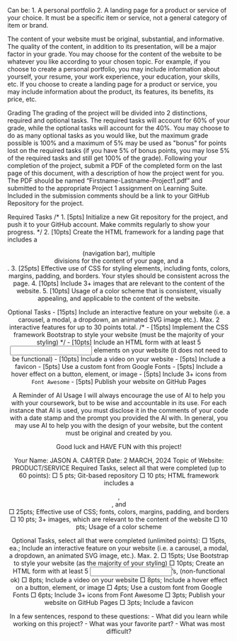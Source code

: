 Can be:
    1. A personal portfolio
    2. A landing page for a product or service of your choice. It must be a specific item or service, not a general category of   item or brand.

The content of your website must be original, substantial, and informative.
The quality of the content, in addition to its presentation, will be a major factor in your grade.
You may choose for the content of the website to be whatever you like according to your chosen topic.
For example, if you choose to create a personal portfolio, you may include information about yourself, your resume, your work experience, your education, your skills, etc.
If you choose to create a landing page for a product or service, you may include information about the product, its features, its benefits, its price, etc.

Grading
The grading of the project will be divided into 2 distinctions, required and optional tasks.
The required tasks will account for 60% of your grade, while the optional tasks will account for the 40%.
You may choose to do as many optional tasks as you would like, but the maximum grade possible is 100% and a maximum of 5% may be used as "bonus" for points lost on the required tasks (if you have 5% of bonus points, you may lose 5% of the required tasks and still get 100% of the grade).
Following your completion of the project, submit a PDF of the completed form on the last page of this document, with a description of how the project went for you.
The PDF should be named “Firstname-Lastname-Project1.pdf” and submitted to the appropriate Project 1 assignment on Learning Suite.
Included in the submission comments should be a link to your GitHub Repository for the project.

Required Tasks
    /*   1.  [5pts] Initialize a new Git repository for the project, and push it to your GitHub account. Make commits regularly to show your progress.   */
    2.  [10pts] Create the HTML framework for a landing page that includes a <header> (navigation bar), multiple <section> divisions for the content of your page, and a <footer>.
    3.  [25pts] Effective use of CSS for styling elements, including fonts, colors, margins, padding, and borders. Your styles should be consistent across the page.
    4.  [10pts] Include 3+ images that are relevant to the content of the website.
    5.  [10pts] Usage of a color scheme that is consistent, visually appealing, and applicable to the content of the website.

Optional Tasks
    -   [15pts] Include an interactive feature on your website (i.e. a carousel, a modal, a dropdown, an animated SVG image etc.). Max. 2 interactive features for up to 30 points total.
    /*   -   [15pts] Implement the CSS framework Bootstrap to style your website (must be the majority of your styling)   */
    -   [10pts] Include an HTML form with at least 5 <input> elements on your website (it does not need to be functional)
    -   [10pts] Include a video on your website
    -   [5pts] Include a favicon
    -   [5pts] Use a custom font from Google Fonts
    -   [5pts] Include a hover effect on a button, element, or image
    -   [5pts] Include 3+ icons from `Font Awesome`
    -   [5pts] Publish your website on GitHub Pages

A Reminder of AI Usage
    I will always encourage the use of AI to help you with your coursework, but to be wise and accountable in its use.
    For each instance that AI is used, you must disclose it in the comments of your code with a date stamp and the prompt you provided the AI with.
    In general, you may use AI to help you with the design of your website, but the content must be original and created by you.

Good luck and HAVE FUN with this project!

Your Name:  JASON A. CARTER
Date:   2 MARCH, 2024
Topic of Website:   PRODUCT/SERVICE
Required Tasks, select all that were completed (up to 60 points):
    □ 5 pts; Git-based repository
    □ 10 pts; HTML framework includes a <header>, <section>, and <footer>
    □ 25pts; Effective use of CSS; fonts, colors, margins, padding, and borders
    □ 10 pts; 3+ images, which are relevant to the content of the website
    □ 10 pts; Usage of a color scheme

Optional Tasks, select all that were completed (unlimited points):
    □ 15pts, ea.; Include an interactive feature on your website (i.e. a carousel, a modal, a dropdown, an animated SVG image, etc.). Max. 2.
    □ 15pts; Use Bootstrap to style your website (as the majority of your styling)
    □ 10pts; Create an HTML form with at least 5 <input>’s, (non-functional ok)
    □ 8pts; Include a video on your website
    □ 8pts; Include a hover effect on a button, element, or image
    □ 4pts; Use a custom font from Google Fonts
    □ 6pts; Include 3+ icons from Font Awesome
    □ 3pts; Publish your website on GitHub Pages
    □ 3pts; Include a favicon

In a few sentences, respond to these questions:
    -   What did you learn while working on this project?
    -   What was your favorite part?
    -   What was most difficult?
